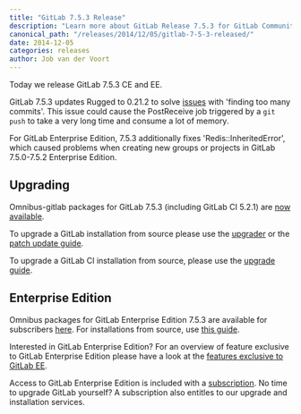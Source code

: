 ```yaml
---
title: "GitLab 7.5.3 Release"
description: "Learn more about GitLab Release 7.5.3 for GitLab Community Edition (CE) and Enterprise Edition (EE)"
canonical_path: "/releases/2014/12/05/gitlab-7-5-3-released/"
date: 2014-12-05
categories: releases
author: Job van der Voort
---
```


Today we release GitLab 7.5.3 CE and EE.

GitLab 7.5.3 updates Rugged to 0.21.2 to solve [issues](https://github.com/libgit2/rugged/issues/431) with 'finding too many commits'.
This issue could cause the PostReceive job triggered by a `git push` to take a very long time and consume a lot of memory.

For GitLab Enterprise Edition, 7.5.3 additionally fixes 'Redis::InheritedError',
which caused problems when creating new groups or projects in GitLab 7.5.0-7.5.2 Enterprise Edition.


<!-- more -->

## Upgrading

Omnibus-gitlab packages for GitLab 7.5.3 (including GitLab CI 5.2.1) are [now available](/install/).

To upgrade a GitLab installation from source please use the
[upgrader](http://doc.gitlab.com/ce/update/upgrader.html) or the [patch update
guide](http://doc.gitlab.com/ce/update/patch_versions.html).

To upgrade a GitLab CI installation from source, please use the [upgrade guide](https://gitlab.com/gitlab-org/gitlab-ci/blob/master/doc/update/patch_versions.md).

## Enterprise Edition

Omnibus packages for GitLab Enterprise Edition 7.5.3 are available for subscribers [here](https://gitlab.com/subscribers/gitlab-ee/blob/master/doc/install/packages.md). For installations from source, use [this guide](https://gitlab.com/subscribers/gitlab-ee/blob/master/doc/update/patch_versions.md).

Interested in GitLab Enterprise Edition?
For an overview of feature exclusive to GitLab Enterprise Edition please have a look at the [features exclusive to GitLab EE](/features/#enterprise).

Access to GitLab Enterprise Edition is included with a [subscription](/pricing/).
No time to upgrade GitLab yourself?
A subscription also entitles to our upgrade and installation services.
